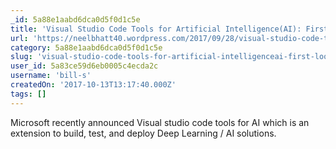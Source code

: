 ```yaml
---
_id: 5a88e1aabd6dca0d5f0d1c5e
title: 'Visual Studio Code Tools for Artificial Intelligence(AI): First look'
url: 'https://neelbhatt40.wordpress.com/2017/09/28/visual-studio-code-tools-for-artificial-intelligenceai-first-look/'
category: 5a88e1aabd6dca0d5f0d1c5e
slug: 'visual-studio-code-tools-for-artificial-intelligenceai-first-look'
user_id: 5a83ce59d6eb0005c4ecda2c
username: 'bill-s'
createdOn: '2017-10-13T13:17:40.000Z'
tags: []
---
```


Microsoft recently announced Visual studio code tools for AI which is an extension to build, test, and deploy Deep Learning / AI solutions.


